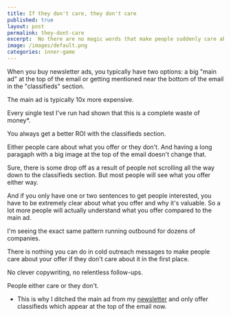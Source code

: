 ```yaml
---
title: If they don't care, they don't care
published: true
layout: post
permalink: they-dont-care
excerpt:  No there are no magic words that make people suddenly care about your offer
image: /images/default.png
categories: inner-game
---
```


When you buy newsletter ads, you typically have two options: a big "main ad" at the top of the email or getting mentioned near the bottom of the email in the "classifieds" section.

The main ad is typically 10x more expensive.

Every single test I've run had shown that this is a complete waste of money*.

You always get a better ROI with the classifieds section.

Either people care about what you offer or they don't. And having a long paragaph with a big image at the top of the email doesn't change that.

Sure, there is some drop off as a result of people not scrolling all the way down to the classifieds section. But most people will see what you offer either way.

And if you only have one or two sentences to get people interested, you have to be extremely clear about what you offer and why it's valuable. So a lot more people will actually understand what you offer compared to the main ad.

I'm seeing the exact same pattern running outbound for dozens of companies.

There is nothing you can do in cold outreach messages to make people care about your offer if they don't care about it in the first place.

No clever copywriting, no relentless follow-ups.

People either care or they don't.


* This is why I ditched the main ad from my [newsletter](http://brainstorms.substack.com) and only offer classifieds which appear at the top of the email now.

